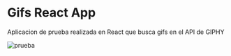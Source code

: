 # Gifs React App

Aplicacion de prueba realizada en React que busca gifs en el API de GIPHY

![prueba](https://user-images.githubusercontent.com/38383906/112570987-16707d80-8db5-11eb-9677-583a4d667873.png)
